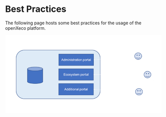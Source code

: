<!-- toc -->

# Best Practices
The following page hosts some best practices for the usage of the openXeco platform.

![Example of picture](./figures/openxeco-node.png)
